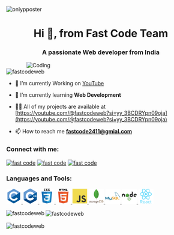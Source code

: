 ![onlypposter](https://github.com/user-attachments/assets/9c9b87af-7660-4f3d-8308-72536ddea8c3)
<h1 align="center">Hi 👋, from Fast Code Team </h1>

<h3 align="center">A passionate Web developer from India</h3>
<img align="right" alt="Coding" width="450" src="https://github.com/user-attachments/assets/e5acfe2f-64d5-4e7e-9f90-36ef839bdd49"  >

<p align="left"> <img src="https://komarev.com/ghpvc/?username=fastcodeweb&label=Profile%20views&color=0e75b6&style=flat" alt="fastcodeweb" /> </p>

- 🔭 I’m currently Working on [ YouTube](https://youtube.com/@fastcodeweb?si=yy_3BCDRYpn09oja)

- 🌱 I’m currently learning **Web Development**

- 👨‍💻 All of my projects are available at [https://youtube.com/@fastcodeweb?si=yy_3BCDRYpn09oja](https://youtube.com/@fastcodeweb?si=yy_3BCDRYpn09oja)

- 📫 How to reach me **fastcode2411@gmial.com**

<h3 align="left">Connect with me:</h3>
<p align="left">
<a href="https://fb.com/fast code" target="blank"><img align="center" src="https://raw.githubusercontent.com/rahuldkjain/github-profile-readme-generator/master/src/images/icons/Social/facebook.svg" alt="fast code" height="30" width="40" /></a>
<a href="https://instagram.com/fast code" target="blank"><img align="center" src="https://raw.githubusercontent.com/rahuldkjain/github-profile-readme-generator/master/src/images/icons/Social/instagram.svg" alt="fast code" height="30" width="40" /></a>
<a href="https://www.youtube.com/c/fast code" target="blank"><img align="center" src="https://raw.githubusercontent.com/rahuldkjain/github-profile-readme-generator/master/src/images/icons/Social/youtube.svg" alt="fast code" height="30" width="40" /></a>
</p>

<h3 align="left">Languages and Tools:</h3>
<p align="left"> <a href="https://www.cprogramming.com/" target="_blank" rel="noreferrer"> <img src="https://raw.githubusercontent.com/devicons/devicon/master/icons/c/c-original.svg" alt="c" width="40" height="40"/> </a> <a href="https://www.w3schools.com/cpp/" target="_blank" rel="noreferrer"> <img src="https://raw.githubusercontent.com/devicons/devicon/master/icons/cplusplus/cplusplus-original.svg" alt="cplusplus" width="40" height="40"/> </a> <a href="https://www.w3schools.com/css/" target="_blank" rel="noreferrer"> <img src="https://raw.githubusercontent.com/devicons/devicon/master/icons/css3/css3-original-wordmark.svg" alt="css3" width="40" height="40"/> </a> <a href="https://www.w3.org/html/" target="_blank" rel="noreferrer"> <img src="https://raw.githubusercontent.com/devicons/devicon/master/icons/html5/html5-original-wordmark.svg" alt="html5" width="40" height="40"/> </a> <a href="https://developer.mozilla.org/en-US/docs/Web/JavaScript" target="_blank" rel="noreferrer"> <img src="https://raw.githubusercontent.com/devicons/devicon/master/icons/javascript/javascript-original.svg" alt="javascript" width="40" height="40"/> </a> <a href="https://www.mongodb.com/" target="_blank" rel="noreferrer"> <img src="https://raw.githubusercontent.com/devicons/devicon/master/icons/mongodb/mongodb-original-wordmark.svg" alt="mongodb" width="40" height="40"/> </a> <a href="https://www.mysql.com/" target="_blank" rel="noreferrer"> <img src="https://raw.githubusercontent.com/devicons/devicon/master/icons/mysql/mysql-original-wordmark.svg" alt="mysql" width="40" height="40"/> </a> <a href="https://nodejs.org" target="_blank" rel="noreferrer"> <img src="https://raw.githubusercontent.com/devicons/devicon/master/icons/nodejs/nodejs-original-wordmark.svg" alt="nodejs" width="40" height="40"/> </a> <a href="https://reactjs.org/" target="_blank" rel="noreferrer"> <img src="https://raw.githubusercontent.com/devicons/devicon/master/icons/react/react-original-wordmark.svg" alt="react" width="40" height="40"/> </a> </p>

<p><img align="left" src="https://github-readme-stats.vercel.app/api/top-langs?username=fastcodeweb&show_icons=true&locale=en&layout=compact" alt="fastcodeweb" /></p>

<p>&nbsp;<img align="center" src="https://github-readme-stats.vercel.app/api?username=fastcodeweb&show_icons=true&locale=en" alt="fastcodeweb" /></p>

<p><img align="center" src="https://github-readme-streak-stats.herokuapp.com/?user=fastcodeweb&" alt="fastcodeweb" /></p>
